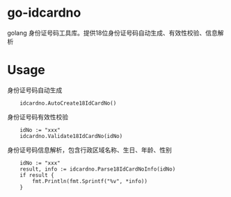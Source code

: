 # go-idcardno
golang 身份证号码工具库。提供18位身份证号码自动生成、有效性校验、信息解析

# Usage
身份证号码自动生成
```
    idcardno.AutoCreate18IdCardNo()
```

身份证号码有效性校验
```
    idNo := "xxx"
    idcardno.Validate18IdCardNo(idNo)
```

身份证号码信息解析，包含行政区域名称、生日、年龄、性别
```
    idNo := "xxx"
    result, info := idcardno.Parse18IdCardNoInfo(idNo)
    if result {
        fmt.Println(fmt.Sprintf("%v", *info))
    }
```
